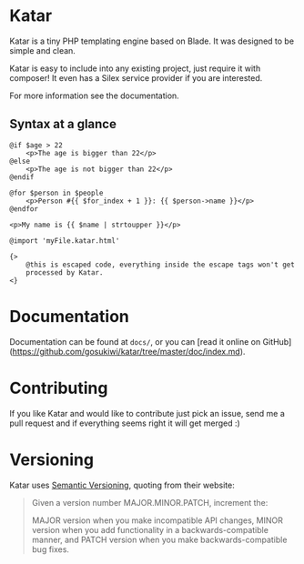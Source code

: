 # Katar
Katar is a tiny PHP templating engine based on Blade. It was designed to
be simple and clean.

Katar is easy to include into any existing project, just require it with
composer! It even has a Silex service provider if you are interested.

For more information see the documentation.

## Syntax at a glance

    @if $age > 22
        <p>The age is bigger than 22</p>
    @else
        <p>The age is not bigger than 22</p>
    @endif

    @for $person in $people
        <p>Person #{{ $for_index + 1 }}: {{ $person->name }}</p>
    @endfor

    <p>My name is {{ $name | strtoupper }}</p>

    @import 'myFile.katar.html'

    {>
        @this is escaped code, everything inside the escape tags won't get
        processed by Katar.
    <}

# Documentation
Documentation can be found at ```docs/```, or you can [read it online on GitHub]
(https://github.com/gosukiwi/katar/tree/master/doc/index.md).

# Contributing
If you like Katar and would like to contribute just pick an issue, send me
a pull request and if everything seems right it will get merged :)

# Versioning
Katar uses [Semantic Versioning](http://semver.org/), quoting from their website:

> Given a version number MAJOR.MINOR.PATCH, increment the:
>  
> MAJOR version when you make incompatible API changes,
> MINOR version when you add functionality in a backwards-compatible manner, and
> PATCH version when you make backwards-compatible bug fixes.

